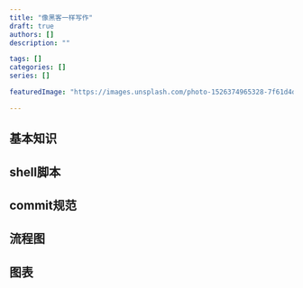```yaml
---
title: "像黑客一样写作"
draft: true
authors: []
description: ""

tags: []
categories: []
series: []

featuredImage: "https://images.unsplash.com/photo-1526374965328-7f61d4dc18c5?ixlib=rb-1.2.1&ixid=eyJhcHBfaWQiOjEyMDd9&auto=format&fit=crop&w=750&q=80"

---
```


## 基本知识

## shell脚本

## commit规范

## 流程图

## 图表

